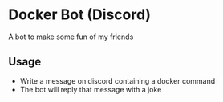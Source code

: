 # Docker Bot (Discord)
A bot to make some fun of my friends

## Usage

- Write a message on discord containing a docker command
- The bot will reply that message with a joke

